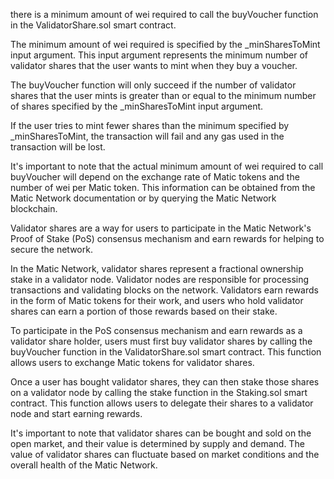 there is a minimum amount of wei required to call the buyVoucher function in the ValidatorShare.sol smart contract.

The minimum amount of wei required is specified by the _minSharesToMint input argument. This input argument represents the minimum number of validator shares that the user wants to mint when they buy a voucher.

The buyVoucher function will only succeed if the number of validator shares that the user mints is greater than or equal to the minimum number of shares specified by the _minSharesToMint input argument.

If the user tries to mint fewer shares than the minimum specified by _minSharesToMint, the transaction will fail and any gas used in the transaction will be lost.

It's important to note that the actual minimum amount of wei required to call buyVoucher will depend on the exchange rate of Matic tokens and the number of wei per Matic token. This information can be obtained from the Matic Network documentation or by querying the Matic Network blockchain.

Validator shares are a way for users to participate in the Matic Network's Proof of Stake (PoS) consensus mechanism and earn rewards for helping to secure the network.

In the Matic Network, validator shares represent a fractional ownership stake in a validator node. Validator nodes are responsible for processing transactions and validating blocks on the network. Validators earn rewards in the form of Matic tokens for their work, and users who hold validator shares can earn a portion of those rewards based on their stake.

To participate in the PoS consensus mechanism and earn rewards as a validator share holder, users must first buy validator shares by calling the buyVoucher function in the ValidatorShare.sol smart contract. This function allows users to exchange Matic tokens for validator shares.

Once a user has bought validator shares, they can then stake those shares on a validator node by calling the stake function in the Staking.sol smart contract. This function allows users to delegate their shares to a validator node and start earning rewards.

It's important to note that validator shares can be bought and sold on the open market, and their value is determined by supply and demand. The value of validator shares can fluctuate based on market conditions and the overall health of the Matic Network.